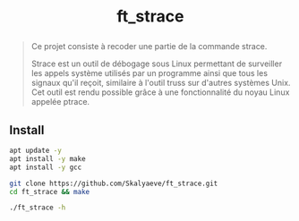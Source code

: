 # <p align="center">ft_strace</p>

> Ce projet consiste à recoder une partie de la commande strace.
>
> Strace est un outil de débogage sous Linux
> permettant de surveiller les appels système utilisés par un programme
> ainsi que tous les signaux qu'il reçoit,
> similaire à l'outil truss sur d'autres systèmes Unix.
> Cet outil est rendu possible grâce à une fonctionnalité du noyau Linux appelée ptrace.

## Install

```bash
apt update -y
apt install -y make
apt install -y gcc
```

```bash
git clone https://github.com/Skalyaeve/ft_strace.git
cd ft_strace && make

./ft_strace -h
```
